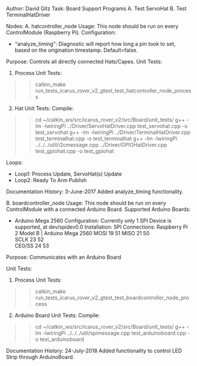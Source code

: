 Author: David Gitz
Task: Board
Support Programs
A. Test ServoHat
B. Test TerminalHatDriver

Nodes:
A. hatcontroller_node
Usage: This node should be run on every ControlModule (Raspberry Pi).
Configuration:
 * "analyze_timing": Diagnostic will report how long a pin took to set, based on the origination timestamp.  Default=false.
 
Purpose: Controls all directly connected Hats/Capes.
Unit Tests:
1.  Process Unit Tests:
  >>catkin_make run_tests_icarus_rover_v2_gtest_test_hatcontroller_node_process
2.  Hat Unit Tests:
  Compile: 
  >>cd ~/catkin_ws/src/icarus_rover_v2/src/Board/unit_tests/
  >>g++ -lm -lwiringPi ../Driver/ServoHatDriver.cpp test_servohat.cpp -o test_servohat
  >>g++ -lm -lwiringPi ../Driver/TerminalHatDriver.cpp test_terminalhat.cpp -o test_terminalhat
  >>g++ -lm -lwiringPi ../../../util/i2cmessage.cpp ../Driver/GPIOHatDriver.cpp test_gpiohat.cpp -o test_gpiohat

Loops:
 * Loop1: Process Update, ServoHat(s) Update
 * Loop2: Ready To Arm Publish
 
Documentation History:
3-June-2017
Added analyze_timing functionality.
    
B. boardcontroller_node
Usage: This node should be run on every ControlModule with a connected Arduino Board.
Supported Arduino Boards:
 * Arduino Mega 2560
Configuration:
Currently only 1 SPI Device is supported, at dev/spidev0.0
Installation:
SPI Connections:
		Raspberry Pi 2 Model B	|	Arduino Mega 2560
MOSI			19							51
MISO			21							50	
SCLK			23							52	
CE0/SS			24							53

Purpose: Communicates with an Arduino Board

Unit Tests:
1. Process Unit Tests:
  >>catkin_make run_tests_icarus_rover_v2_gtest_test_boardcontroller_node_process
2. Arduino Board Unit Tests:
  Compile:
  >>cd ~/catkin_ws/src/icarus_rover_v2/src/Board/unit_tests/
  >>g++ -lm -lwiringPi ../../../util/spimessage.cpp test_arduinoboard.cpp -o test_arduinoboard

Documentation History:
24-July-2018
Added functionality to control LED Strip through ArduinoBoard.
